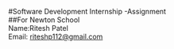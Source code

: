 #Software Development Internship -Assignment<br>
##For Newton School<br>
Name:Ritesh Patel<br>
Email: riteshp112@gmail.com

